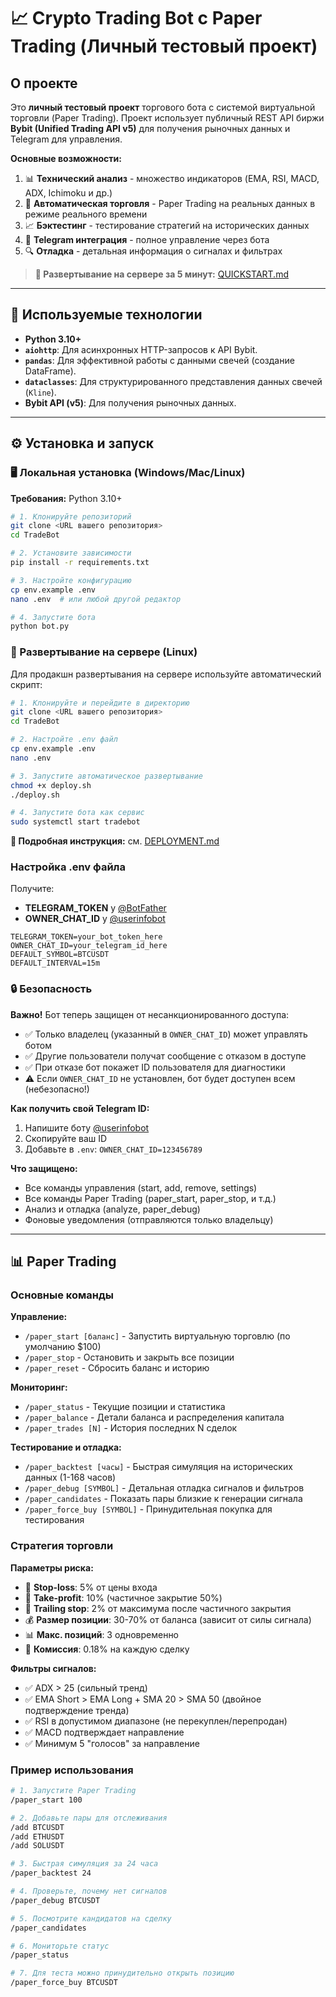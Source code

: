 # 📈 Crypto Trading Bot с Paper Trading (Личный тестовый проект)

## О проекте

Это **личный тестовый проект** торгового бота с системой виртуальной торговли (Paper Trading). Проект использует публичный REST API биржи **Bybit (Unified Trading API v5)** для получения рыночных данных и Telegram для управления.

**Основные возможности:**
1. 📊 **Технический анализ** - множество индикаторов (EMA, RSI, MACD, ADX, Ichimoku и др.)
2. 🤖 **Автоматическая торговля** - Paper Trading на реальных данных в режиме реального времени
3. 📈 **Бэктестинг** - тестирование стратегий на исторических данных
4. 💬 **Telegram интеграция** - полное управление через бота
5. 🔍 **Отладка** - детальная информация о сигналах и фильтрах

> **🚀 Развертывание на сервере за 5 минут:** [QUICKSTART.md](QUICKSTART.md)

---

## 🚀 Используемые технологии

* **Python 3.10+**
* **`aiohttp`**: Для асинхронных HTTP-запросов к API Bybit.
* **`pandas`**: Для эффективной работы с данными свечей (создание DataFrame).
* **`dataclasses`**: Для структурированного представления данных свечей (`Kline`).
* **Bybit API (v5)**: Для получения рыночных данных.

---

## ⚙️ Установка и запуск

### 🖥️ Локальная установка (Windows/Mac/Linux)

**Требования:** Python 3.10+

```bash
# 1. Клонируйте репозиторий
git clone <URL вашего репозитория>
cd TradeBot

# 2. Установите зависимости
pip install -r requirements.txt

# 3. Настройте конфигурацию
cp env.example .env
nano .env  # или любой другой редактор

# 4. Запустите бота
python bot.py
```

### 🚀 Развертывание на сервере (Linux)

Для продакшн развертывания на сервере используйте автоматический скрипт:

```bash
# 1. Клонируйте и перейдите в директорию
git clone <URL вашего репозитория>
cd TradeBot

# 2. Настройте .env файл
cp env.example .env
nano .env

# 3. Запустите автоматическое развертывание
chmod +x deploy.sh
./deploy.sh

# 4. Запустите бота как сервис
sudo systemctl start tradebot
```

**📖 Подробная инструкция:** см. [DEPLOYMENT.md](DEPLOYMENT.md)

### Настройка .env файла

Получите:
- **TELEGRAM_TOKEN** у [@BotFather](https://t.me/BotFather)
- **OWNER_CHAT_ID** у [@userinfobot](https://t.me/userinfobot)

```env
TELEGRAM_TOKEN=your_bot_token_here
OWNER_CHAT_ID=your_telegram_id_here
DEFAULT_SYMBOL=BTCUSDT
DEFAULT_INTERVAL=15m
```

### 🔒 Безопасность

**Важно!** Бот теперь защищен от несанкционированного доступа:

- ✅ Только владелец (указанный в `OWNER_CHAT_ID`) может управлять ботом
- ✅ Другие пользователи получат сообщение с отказом в доступе
- ✅ При отказе бот покажет ID пользователя для диагностики
- ⚠️ Если `OWNER_CHAT_ID` не установлен, бот будет доступен всем (небезопасно!)

**Как получить свой Telegram ID:**
1. Напишите боту [@userinfobot](https://t.me/userinfobot)
2. Скопируйте ваш ID
3. Добавьте в `.env`: `OWNER_CHAT_ID=123456789`

**Что защищено:**
- Все команды управления (start, add, remove, settings)
- Все команды Paper Trading (paper_start, paper_stop, и т.д.)
- Анализ и отладка (analyze, paper_debug)
- Фоновые уведомления (отправляются только владельцу)

---

## 📊 Paper Trading

### Основные команды

**Управление:**
- `/paper_start [баланс]` - Запустить виртуальную торговлю (по умолчанию $100)
- `/paper_stop` - Остановить и закрыть все позиции
- `/paper_reset` - Сбросить баланс и историю

**Мониторинг:**
- `/paper_status` - Текущие позиции и статистика
- `/paper_balance` - Детали баланса и распределения капитала
- `/paper_trades [N]` - История последних N сделок

**Тестирование и отладка:**
- `/paper_backtest [часы]` - Быстрая симуляция на исторических данных (1-168 часов)
- `/paper_debug [SYMBOL]` - Детальная отладка сигналов и фильтров
- `/paper_candidates` - Показать пары близкие к генерации сигнала
- `/paper_force_buy [SYMBOL]` - Принудительная покупка для тестирования

### Стратегия торговли

**Параметры риска:**
- 🛑 **Stop-loss**: 5% от цены входа
- 💎 **Take-profit**: 10% (частичное закрытие 50%)
- 🔻 **Trailing stop**: 2% от максимума после частичного закрытия
- 💰 **Размер позиции**: 30-70% от баланса (зависит от силы сигнала)
- 📊 **Макс. позиций**: 3 одновременно
- 💸 **Комиссия**: 0.18% на каждую сделку

**Фильтры сигналов:**
- ✅ ADX > 25 (сильный тренд)
- ✅ EMA Short > EMA Long + SMA 20 > SMA 50 (двойное подтверждение тренда)
- ✅ RSI в допустимом диапазоне (не перекуплен/перепродан)
- ✅ MACD подтверждает направление
- ✅ Минимум 5 "голосов" за направление

### Пример использования

```bash
# 1. Запустите Paper Trading
/paper_start 100

# 2. Добавьте пары для отслеживания
/add BTCUSDT
/add ETHUSDT
/add SOLUSDT

# 3. Быстрая симуляция за 24 часа
/paper_backtest 24

# 4. Проверьте, почему нет сигналов
/paper_debug BTCUSDT

# 5. Посмотрите кандидатов на сделку
/paper_candidates

# 6. Мониторьте статус
/paper_status

# 7. Для теста можно принудительно открыть позицию
/paper_force_buy BTCUSDT